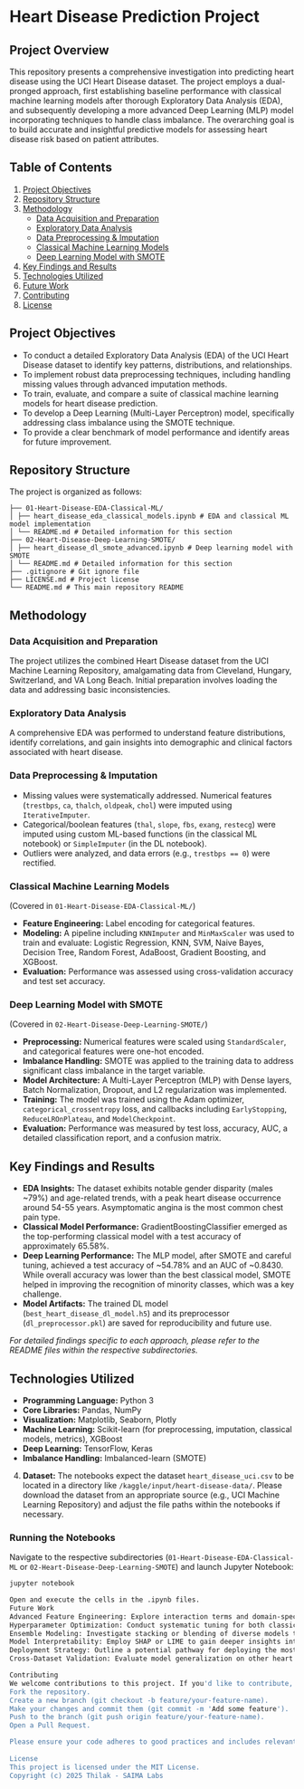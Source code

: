 # Heart Disease Prediction Project

## Project Overview

This repository presents a comprehensive investigation into predicting heart disease using the UCI Heart Disease dataset. The project employs a dual-pronged approach, first establishing baseline performance with classical machine learning models after thorough Exploratory Data Analysis (EDA), and subsequently developing a more advanced Deep Learning (MLP) model incorporating techniques to handle class imbalance. The overarching goal is to build accurate and insightful predictive models for assessing heart disease risk based on patient attributes.

## Table of Contents

1.  [Project Objectives](#project-objectives)
2.  [Repository Structure](#repository-structure)
3.  [Methodology](#methodology)
    *   [Data Acquisition and Preparation](#data-acquisition-and-preparation)
    *   [Exploratory Data Analysis](#exploratory-data-analysis)
    *   [Data Preprocessing & Imputation](#data-preprocessing--imputation)
    *   [Classical Machine Learning Models](#classical-machine-learning-models)
    *   [Deep Learning Model with SMOTE](#deep-learning-model-with-smote)
4.  [Key Findings and Results](#key-findings-and-results)
5.  [Technologies Utilized](#technologies-utilized)
6.  [Future Work](#future-work)
7.  [Contributing](#contributing)
8.  [License](#license)

## Project Objectives

*   To conduct a detailed Exploratory Data Analysis (EDA) of the UCI Heart Disease dataset to identify key patterns, distributions, and relationships.
*   To implement robust data preprocessing techniques, including handling missing values through advanced imputation methods.
*   To train, evaluate, and compare a suite of classical machine learning models for heart disease prediction.
*   To develop a Deep Learning (Multi-Layer Perceptron) model, specifically addressing class imbalance using the SMOTE technique.
*   To provide a clear benchmark of model performance and identify areas for future improvement.

## Repository Structure

The project is organized as follows:
```
├── 01-Heart-Disease-EDA-Classical-ML/
│ ├── heart_disease_eda_classical_models.ipynb # EDA and classical ML model implementation
│ └── README.md # Detailed information for this section
├── 02-Heart-Disease-Deep-Learning-SMOTE/
│ ├── heart_disease_dl_smote_advanced.ipynb # Deep learning model with SMOTE
│ └── README.md # Detailed information for this section
├── .gitignore # Git ignore file
├── LICENSE.md # Project license
└── README.md # This main repository README
```

## Methodology

### Data Acquisition and Preparation
The project utilizes the combined Heart Disease dataset from the UCI Machine Learning Repository, amalgamating data from Cleveland, Hungary, Switzerland, and VA Long Beach. Initial preparation involves loading the data and addressing basic inconsistencies.

### Exploratory Data Analysis
A comprehensive EDA was performed to understand feature distributions, identify correlations, and gain insights into demographic and clinical factors associated with heart disease.

### Data Preprocessing & Imputation
*   Missing values were systematically addressed. Numerical features (`trestbps`, `ca`, `thalch`, `oldpeak`, `chol`) were imputed using `IterativeImputer`.
*   Categorical/boolean features (`thal`, `slope`, `fbs`, `exang`, `restecg`) were imputed using custom ML-based functions (in the classical ML notebook) or `SimpleImputer` (in the DL notebook).
*   Outliers were analyzed, and data errors (e.g., `trestbps == 0`) were rectified.

### Classical Machine Learning Models
(Covered in `01-Heart-Disease-EDA-Classical-ML/`)
*   **Feature Engineering:** Label encoding for categorical features.
*   **Modeling:** A pipeline including `KNNImputer` and `MinMaxScaler` was used to train and evaluate: Logistic Regression, KNN, SVM, Naive Bayes, Decision Tree, Random Forest, AdaBoost, Gradient Boosting, and XGBoost.
*   **Evaluation:** Performance was assessed using cross-validation accuracy and test set accuracy.

### Deep Learning Model with SMOTE
(Covered in `02-Heart-Disease-Deep-Learning-SMOTE/`)
*   **Preprocessing:** Numerical features were scaled using `StandardScaler`, and categorical features were one-hot encoded.
*   **Imbalance Handling:** SMOTE was applied to the training data to address significant class imbalance in the target variable.
*   **Model Architecture:** A Multi-Layer Perceptron (MLP) with Dense layers, Batch Normalization, Dropout, and L2 regularization was implemented.
*   **Training:** The model was trained using the Adam optimizer, `categorical_crossentropy` loss, and callbacks including `EarlyStopping`, `ReduceLROnPlateau`, and `ModelCheckpoint`.
*   **Evaluation:** Performance was measured by test loss, accuracy, AUC, a detailed classification report, and a confusion matrix.

## Key Findings and Results

*   **EDA Insights:** The dataset exhibits notable gender disparity (males ~79%) and age-related trends, with a peak heart disease occurrence around 54-55 years. Asymptomatic angina is the most common chest pain type.
*   **Classical Model Performance:** GradientBoostingClassifier emerged as the top-performing classical model with a test accuracy of approximately 65.58%.
*   **Deep Learning Performance:** The MLP model, after SMOTE and careful tuning, achieved a test accuracy of ~54.78% and an AUC of ~0.8430. While overall accuracy was lower than the best classical model, SMOTE helped in improving the recognition of minority classes, which was a key challenge.
*   **Model Artifacts:** The trained DL model (`best_heart_disease_dl_model.h5`) and its preprocessor (`dl_preprocessor.pkl`) are saved for reproducibility and future use.

*For detailed findings specific to each approach, please refer to the README files within the respective subdirectories.*

## Technologies Utilized

*   **Programming Language:** Python 3
*   **Core Libraries:** Pandas, NumPy
*   **Visualization:** Matplotlib, Seaborn, Plotly
*   **Machine Learning:** Scikit-learn (for preprocessing, imputation, classical models, metrics), XGBoost
*   **Deep Learning:** TensorFlow, Keras
*   **Imbalance Handling:** Imbalanced-learn (SMOTE)


4.  **Dataset:**
    The notebooks expect the dataset `heart_disease_uci.csv` to be located in a directory like `/kaggle/input/heart-disease-data/`. Please download the dataset from an appropriate source (e.g., UCI Machine Learning Repository) and adjust the file paths within the notebooks if necessary.

### Running the Notebooks
Navigate to the respective subdirectories (`01-Heart-Disease-EDA-Classical-ML` or `02-Heart-Disease-Deep-Learning-SMOTE`) and launch Jupyter Notebook:
```bash
jupyter notebook

Open and execute the cells in the .ipynb files.
Future Work
Advanced Feature Engineering: Explore interaction terms and domain-specific feature creation.
Hyperparameter Optimization: Conduct systematic tuning for both classical and deep learning models using tools like Optuna or KerasTuner.
Ensemble Modeling: Investigate stacking or blending of diverse models to potentially enhance predictive power.
Model Interpretability: Employ SHAP or LIME to gain deeper insights into model decision-making processes.
Deployment Strategy: Outline a potential pathway for deploying the most effective model as a predictive service.
Cross-Dataset Validation: Evaluate model generalization on other heart disease datasets.

Contributing
We welcome contributions to this project. If you'd like to contribute, please follow these steps:
Fork the repository.
Create a new branch (git checkout -b feature/your-feature-name).
Make your changes and commit them (git commit -m 'Add some feature').
Push to the branch (git push origin feature/your-feature-name).
Open a Pull Request.

Please ensure your code adheres to good practices and includes relevant documentation or tests where applicable.
   
License
This project is licensed under the MIT License.
Copyright (c) 2025 Thilak - SAIMA Labs
